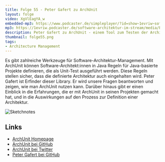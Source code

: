 ```yaml
---
title: Folge 55 - Peter Gafert zu ArchUnit
layout: folge
video: XgVlEagYA_w
embedded-mp3: https://www.podcaster.de/simpleplayer/?id=show~1evriw~software-architektur-im-stream~pod-6607368d2132e02000556c5a27&v=1617973352
mp3: https://1evriw.podcaster.de/software-architektur-im-stream/media/PeterGafert.mp3
description: Peter Gafert zu ArchUnit - einem Tool zum Testen der Architektur von Java-Systemen
thumbnail: folge55.png
tags:
- Architecture Management
---
```


Es gibt zahlreiche Werkzeuge für Software-Architektur-Management. Mit
ArchUnit können Software-Architekt:innen in Java Regeln für
Java-basierte Projekte definieren, die als Unit-Test ausgeführt
werden. Diese Regeln stellen sicher, dass die definierte Architektur
auch eingehalten wird. Peter Gafert ist Erfinder dieser Library. Er
wird unsere Fragen beantworten und zeigen, wie man ArchUnit nutzen
kann. Darüber hinaus gibt er einen Einblick in die Erfahrungen, die er
mit ArchUnit in seinen Projekten gemacht hat, und in die Auswirkungen
auf den Prozess zur Definition einer Architektur.

![Sketchnotes](/sketchnotes/folge55.jpg)

## Links

* [ArchUnit Homepage](https://www.archunit.org/)
* [ArchUnit bei GitHub](https://github.com/TNG/ArchUnit)
* [ArchUnit bei Twitter](https://twitter.com/archtests)
* [Peter Gafert bei GitHub](https://github.com/codecholeric)


